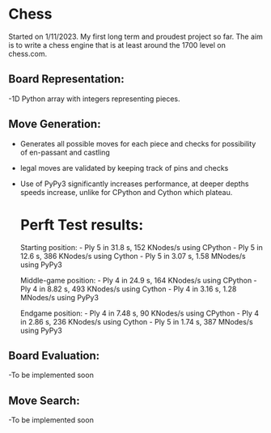 # Chess
Started on 1/11/2023. My first long term and proudest project so far.
The aim is to write a chess engine that is at least around the 1700 level on chess.com. 

## Board Representation: 
-1D Python array with integers representing pieces. 

## Move Generation: 
- Generates all possible moves for each piece and checks for possibility of en-passant and castling
- legal moves are validated by keeping track of pins and checks
- Use of PyPy3 significantly increases performance, at deeper depths speeds increase, unlike for
  CPython and Cython which plateau.
 
  # Perft Test results:
     Starting position:
       - Ply 5 in 31.8 s, 152 KNodes/s using CPython 
       - Ply 5 in 12.6 s, 386 KNodes/s using Cython
       - Ply 5 in 3.07 s, 1.58 MNodes/s using PyPy3 

     Middle-game position:
       - Ply 4 in 24.9 s, 164 KNodes/s using CPython 
       - Ply 4 in 8.82 s, 493 KNodes/s using Cython
       - Ply 4 in 3.16 s, 1.28 MNodes/s using PyPy3 

     Endgame position:
       - Ply 4 in 7.48 s, 90 KNodes/s using CPython 
       - Ply 4 in 2.86 s, 236 KNodes/s using Cython
       - Ply 5 in 1.74 s, 387 MNodes/s using PyPy3 
    
## Board Evaluation: 
-To be implemented soon

## Move Search: 
-To be implemented soon

